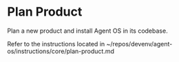 # Plan Product

Plan a new product and install Agent OS in its codebase.

Refer to the instructions located in ~/repos/devenv/agent-os/instructions/core/plan-product.md
